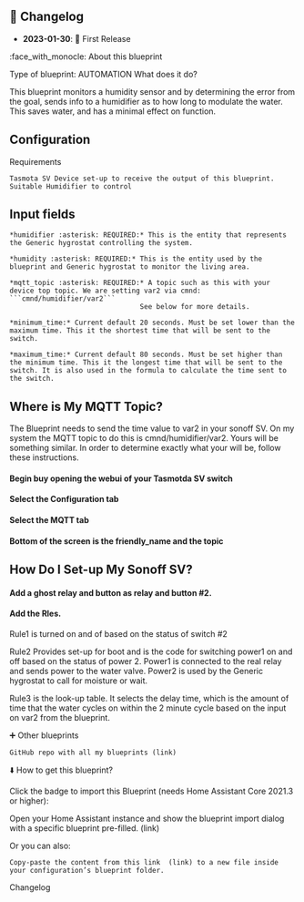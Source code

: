 



## 📑 Changelog

* **2023-01-30**: 🎉 First Release


:face_with_monocle: About this blueprint

Type of blueprint: AUTOMATION
What does it do?

This blueprint monitors a humidity sensor and by determining the error from the goal, sends info to a humidifier as to how long to modulate the water.  This saves water, and has a minimal effect on function.

## Configuration

Requirements

    Tasmota SV Device set-up to receive the output of this blueprint.
    Suitable Humidifier to control

## Input fields

    *humidifier :asterisk: REQUIRED:* This is the entity that represents the Generic hygrostat controlling the system.

    *humidity :asterisk: REQUIRED:* This is the entity used by the blueprint and Generic hygrostat to monitor the living area.

    *mqtt_topic :asterisk: REQUIRED:* A topic such as this with your device top topic. We are setting var2 via cmnd: ```cmnd/humidifier/var2``` 
                                    See below for more details.

    *minimum_time:* Current default 20 seconds. Must be set lower than the maximum time. This it the shortest time that will be sent to the switch.

    *maximum_time:* Current default 80 seconds. Must be set higher than the minimum time. This it the longest time that will be sent to the switch. It is also used in the formula to calculate the time sent to the switch.

## Where is My MQTT Topic?

The Blueprint needs to send the time value to var2 in your sonoff SV.  On my system the MQTT topic to do this is cmnd/humidifier/var2.  Yours will be something similar.  In order to determine exactly what your will be, follow these instructions.

#### Begin buy opening the webui of your Tasmotda SV switch


#### Select the Configuration tab


#### Select the MQTT tab


#### Bottom of the screen is the friendly_name and the topic


## How Do I Set-up My Sonoff SV?

#### Add a ghost relay and button as relay and button #2.


#### Add the Rles.

Rule1 is turned on and of based on the status of switch #2


Rule2 Provides set-up for boot and is the code for switching power1 on and off based on the status of power 2.  Power1 is connected to the real relay and sends power to the water valve.  Power2 is used by the Generic hygrostat to call for moisture or wait.


Rule3 is the look-up table.  It selects the delay time, which is the amount of time that the water cycles on within the 2 minute cycle based on the input on var2 from the blueprint.

:heavy_plus_sign: Other blueprints

    GitHub repo with all my blueprints (link)

:arrow_down: How to get this blueprint?

Click the badge to import this Blueprint (needs Home Assistant Core 2021.3 or higher):

Open your Home Assistant instance and show the blueprint import dialog with a specific blueprint pre-filled.  (link)

Or you can also:

    Copy-paste the content from this link  (link) to a new file inside your configuration’s blueprint folder.

Changelog